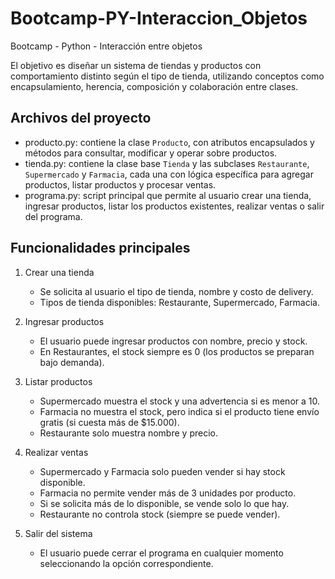 # Bootcamp-PY-Interaccion_Objetos
Bootcamp - Python - Interacción entre objetos

El objetivo es diseñar un sistema de tiendas y productos con comportamiento distinto según el tipo de tienda, utilizando conceptos como encapsulamiento, herencia, composición y colaboración entre clases.

## Archivos del proyecto ##

- producto.py: contiene la clase `Producto`, con atributos encapsulados y métodos para consultar, modificar y operar sobre productos.
- tienda.py: contiene la clase base `Tienda` y las subclases `Restaurante`, `Supermercado` y `Farmacia`, cada una con lógica específica para agregar productos, listar productos y procesar ventas.
- programa.py: script principal que permite al usuario crear una tienda, ingresar productos, listar los productos existentes, realizar ventas o salir del programa.

## Funcionalidades principales ##

1. Crear una tienda
   - Se solicita al usuario el tipo de tienda, nombre y costo de delivery.
   - Tipos de tienda disponibles: Restaurante, Supermercado, Farmacia.

2. Ingresar productos
   - El usuario puede ingresar productos con nombre, precio y stock.
   - En Restaurantes, el stock siempre es 0 (los productos se preparan bajo demanda).

3. Listar productos
   - Supermercado muestra el stock y una advertencia si es menor a 10.
   - Farmacia no muestra el stock, pero indica si el producto tiene envío gratis (si cuesta más de $15.000).
   - Restaurante solo muestra nombre y precio.

4. Realizar ventas
   - Supermercado y Farmacia solo pueden vender si hay stock disponible.
   - Farmacia no permite vender más de 3 unidades por producto.
   - Si se solicita más de lo disponible, se vende solo lo que hay.
   - Restaurante no controla stock (siempre se puede vender).

5. Salir del sistema
   - El usuario puede cerrar el programa en cualquier momento seleccionando la opción correspondiente.